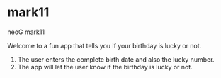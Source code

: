 # mark11
neoG mark11

Welcome to a fun app that tells you if your birthday is lucky or not.

1. The user enters the complete birth date and also the lucky number.
2. The app will let the user know if the birthday is lucky or not.
